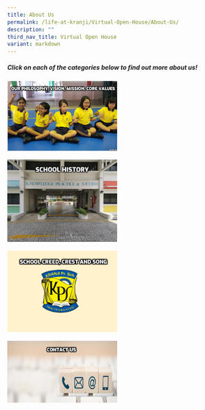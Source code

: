 ```yaml
---
title: About Us
permalink: /life-at-kranji/Virtual-Open-House/About-Us/
description: ""
third_nav_title: Virtual Open House
variant: markdown
---
```

##### **Click on each of the categories below to find out more about us!**
<a href="/about-us/School-Philosophy-Vision-Mission-Values/">
<img style="width:50%" src="/images/Life%20@%20Kranji/Virtual%20Open%20House/About%20us/A1.png">
<br><br>
</a><a href="/about-us/School-History/">
<img style="width:50%" src="/images/Life%20@%20Kranji/Virtual%20Open%20House/About%20us/A2.jpg">
<br><br>
</a><a href="/about-us/School-Creed-Crest-and-Song/">
<img style="width:50%" src="/images/Life%20@%20Kranji/Virtual%20Open%20House/About%20us/A3.png">
<br><br>
</a><a href="/about-us/Contact-Us/">
<img style="width:50%" src="/images/Life%20@%20Kranji/Virtual%20Open%20House/About%20us/A4.png">
<br><br></a>